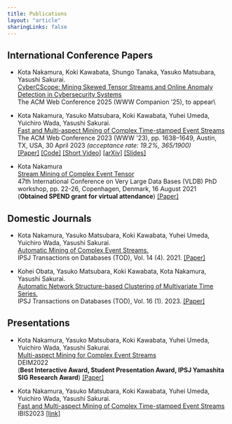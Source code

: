 ```yaml
---
title: Publications
layout: "article"
sharingLinks: false
---
```


<!-- ## International Journal / Conference Papers -->
## International Conference Papers
- Kota Nakamura, Koki Kawabata, Shungo Tanaka, Yasuko Matsubara, Yasushi Sakurai. \
[CyberCScope: Mining Skewed Tensor Streams and Online Anomaly Detection in Cybersecurity Systems]()\
The ACM Web Conference 2025 (WWW Companion ’25), to appear\

- Kota Nakamura, Yasuko Matsubara, Koki Kawabata, Yuhei Umeda, Yuichiro Wada, Yasushi Sakurai. \
[Fast and Multi-aspect Mining of Complex Time-stamped Event Streams]()\
The ACM Web Conference 2023 (WWW '23), pp. 1638–1649, Austin, TX, USA, 30 April 2023 *(acceptance rate: 19.2%, 365/1900)*\
[[Paper]](https://dl.acm.org/doi/10.1145/3543507.3583370)
[[Code]](https://github.com/kotaNakm/CubeScope)
[[Short Video]](https://youtu.be/v-E-QjEBwNk)
[[arXiv]](https://arxiv.org/abs/2303.03789)
[[Slides]](/slides/_CubeScope_en_webconf2023.pdf)

- Kota Nakamura  
[Stream Mining of Complex Event Tensor]()\
47th International Conference on Very Large Data Bases (VLDB) PhD workshop, pp. 22-26, Copenhagen, Denmark, 16 August 2021  
(**Obtained SPEND grant for virtual attendance**)
[[Paper]](https://ceur-ws.org/Vol-2971/)

## Domestic Journals
- Kota Nakamura, Yasuko Matsubara, Koki Kawabata, Yuhei Umeda, Yuichiro Wada, Yasushi Sakurai.  
[Automatic Mining of Complex Event Streams.]()\
IPSJ Transactions on Databases (TOD), Vol. 14 (4). 2021.
[[Paper]](https://ipsj.ixsq.nii.ac.jp/ej/?action=pages_view_main&active_action=repository_view_main_item_detail&item_id=213271&item_no=1&page_id=13&block_id=8)

- Kohei Obata, Yasuko Matsubara, Koki Kawabata, Kota Nakamura, Yasushi Sakurai.  
[Automatic Network Structure-based Clustering of Multivariate Time Series.]()\
IPSJ Transactions on Databases (TOD), Vol. 16 (1). 2023.
[[Paper]](https://ipsj.ixsq.nii.ac.jp/ej/?action=pages_view_main&active_action=repository_view_main_item_detail&item_id=223471&item_no=1&page_id=13&block_id=8)

## Presentations
- Kota Nakamura, Yasuko Matsubara, Koki Kawabata, Yuhei Umeda, Yuichiro Wada, Yasushi Sakurai. \
[Multi-aspect Mining for Complex Event Streams]()\
DEIM2022 \
(**Best Interactive Award, Student Presentation Award, IPSJ Yamashita SIG Research Award**)
[[Paper]](https://proceedings-of-deim.github.io/DEIM2022/#D21)


- Kota Nakamura, Yasuko Matsubara, Koki Kawabata, Yuhei Umeda, Yuichiro Wada, Yasushi Sakurai. \
[Fast and Multi-aspect Mining of Complex Time-stamped Event Streams]()\
IBIS2023
[[link]](https://ibisml.org/ibis2023/posters)